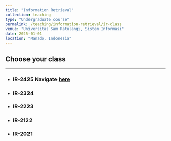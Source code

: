 ```yaml
---
title: "Information Retrieval"
collection: teaching
type: "Undergraduate course"
permalink: /teaching/information-retrieval/ir-class
venue: "Universitas Sam Ratulangi, Sistem Informasi"
date: 2025-01-01
location: "Manado, Indonesia"
---
```


## Choose your class

---

- ### IR-2425 Navigate [here](/teaching/information-retrieval/2025-information-retrieval-4)
- ### IR-2324
- ### IR-2223
- ### IR-2122
- ### IR-2021
